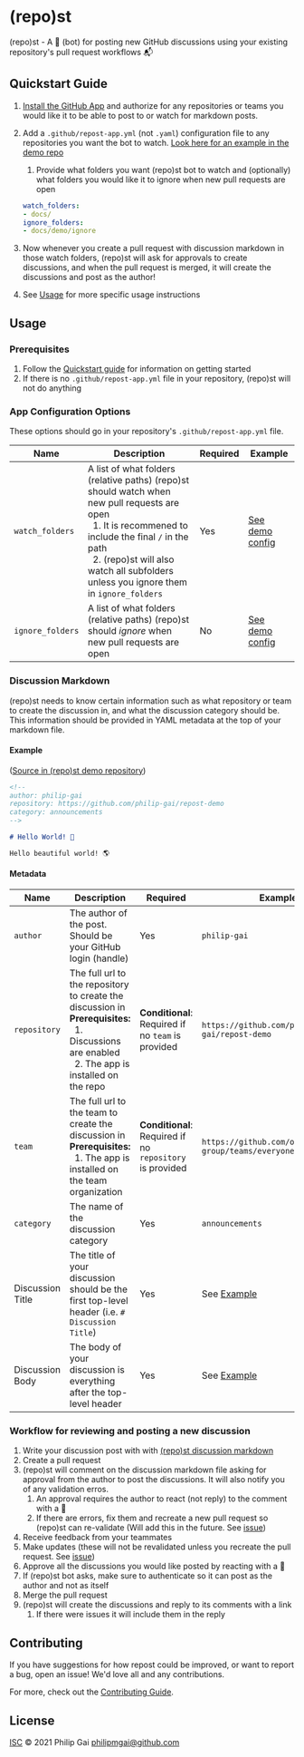 # (repo)st

(repo)st - A 🤖 (bot) for posting new GitHub discussions using your existing repository's pull request workflows 📬

## Quickstart Guide

1. [Install the GitHub App](https://github.com/apps/repo-st) and authorize for any repositories or teams you would like it to be able to post to or watch for markdown posts.
2. Add a `.github/repost-app.yml` (not `.yaml`) configuration file to any repositories you want the bot to watch. [Look here for an example in the demo repo][Repost demo config]
   1. Provide what folders you want (repo)st bot to watch and (optionally) what folders you would like it to ignore when new pull requests are open

    ```yml
    watch_folders:
    - docs/
    ignore_folders:
    - docs/demo/ignore
    ```

3. Now whenever you create a pull request with discussion markdown in those watch folders, (repo)st will ask for approvals to create discussions, and when the pull request is merged, it will create the discussions and post as the author!
4. See [Usage](#usage) for more specific usage instructions

## Usage

### Prerequisites

1. Follow the [Quickstart guide](#quickstart-guide) for information on getting started
2. If there is no `.github/repost-app.yml` file in your repository, (repo)st will not do anything

### App Configuration Options

These options should go in your repository's `.github/repost-app.yml` file.

| Name | Description | Required | Example
| --- | --- | --- | ---
| `watch_folders` | A list of what folders (relative paths) (repo)st should watch when new pull requests are open<br/>&nbsp;&nbsp;1. It is recommened to include the final `/` in the path<br/>&nbsp;&nbsp;2. (repo)st will also watch all subfolders unless you ignore them in `ignore_folders` | Yes | [See demo config][Repost demo config]
| `ignore_folders` | A list of what folders (relative paths) (repo)st should *ignore* when new pull requests are open | No | [See demo config][Repost demo config]

### Discussion Markdown

(repo)st needs to know certain information such as what repository or team to create the discussion in, and what the discussion category should be. This information should be provided in YAML metadata at the top of your markdown file.

#### Example

([Source in (repo)st demo repository](https://github.com/philip-gai/repost-demo/blob/main/docs/demo/hello-world.md))

```markdown
<!-- 
author: philip-gai
repository: https://github.com/philip-gai/repost-demo
category: announcements
-->

# Hello World! 👋

Hello beautiful world! 🌎

```

#### Metadata

| Name | Description | Required | Example |
| --- | --- | --- | --- |
| `author` | The author of the post. Should be your GitHub login (handle) | Yes | `philip-gai` |
| `repository` | The full url to the repository to create the discussion in<br/>**Prerequisites:**<br/>&nbsp;&nbsp;1. Discussions are enabled<br/>&nbsp;&nbsp;2. The app is installed on the repo | **Conditional**: Required if no `team` is provided | `https://github.com/philip-gai/repost-demo` |
| `team` | The full url to the team to create the discussion in<br/>**Prerequisites:**<br/>&nbsp;&nbsp;1. The app is installed on the team organization | **Conditional**: Required if no `repository` is provided | `https://github.com/orgs/elastico-group/teams/everyone` |
| `category` | The name of the discussion category | Yes | `announcements` |
| Discussion Title | The title of your discussion should be the first top-level header (i.e. `# Discussion Title`) | Yes | See [Example](#example-discussion-markdown) |
| Discussion Body | The body of your discussion is everything after the top-level header | Yes | See [Example](#example-discussion-markdown)

### Workflow for reviewing and posting a new discussion

1. Write your discussion post with with [(repo)st discussion markdown](#discussion-markdown)
2. Create a pull request
3. (repo)st will comment on the discussion markdown file asking for approval from the author to post the discussions. It will also notify you of any validation erros.
   1. An approval requires the author to react (not reply) to the comment with a 🚀
   2. If there are errors, fix them and recreate a new pull request so (repo)st can re-validate (Will add this in the future. See [issue](https://github.com/philip-gai/repost/issues/36))
4. Receive feedback from your teammates
5. Make updates (these will not be revalidated unless you recreate the pull request. See [issue](https://github.com/philip-gai/repost/issues/36))
6. Approve all the discussions you would like posted by reacting with a 🚀
7. If (repo)st bot asks, make sure to authenticate so it can post as the author and not as itself
8. Merge the pull request
9. (repo)st will create the discussions and reply to its comments with a link
   1.  If there were issues it will include them in the reply

## Contributing

If you have suggestions for how repost could be improved, or want to report a bug, open an issue! We'd love all and any contributions.

For more, check out the [Contributing Guide](CONTRIBUTING.md).

## License

[ISC](LICENSE) © 2021 Philip Gai <philipmgai@github.com>

[Repost demo]: https://github.com/philip-gai/repost-demo
[Repost demo config]: https://github.com/philip-gai/repost-demo/blob/main/.github/repost-app.yml